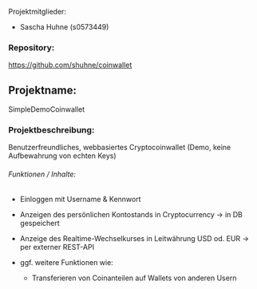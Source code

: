 Projektmitglieder:

- Sascha Huhne (s0573449)





### Repository:

https://github.com/shuhne/coinwallet

## Projektname:

SimpleDemoCoinwallet

### Projektbeschreibung:

Benutzerfreundliches, webbasiertes Cryptocoinwallet 
(Demo, keine Aufbewahrung von echten Keys)

###### Funktionen / Inhalte:

- Einloggen mit Username & Kennwort

- Anzeigen des persönlichen Kontostands in Cryptocurrency -> in DB gespeichert

- Anzeige des Realtime-Wechselkurses in Leitwährung USD od. EUR -> per externer REST-API

- ggf. weitere Funktionen wie:
    - Transferieren von Coinanteilen auf  Wallets von anderen Usern


